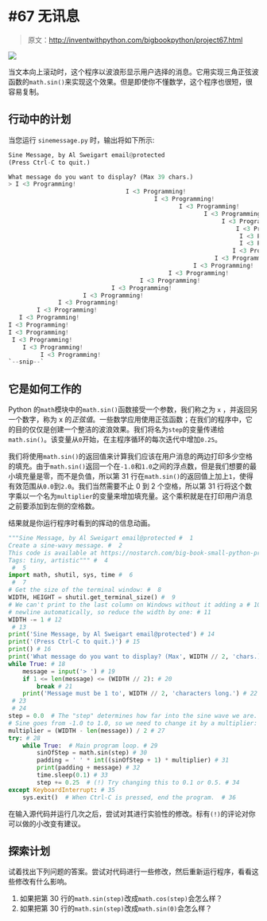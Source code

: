 # #67 无讯息

> 原文：<http://inventwithpython.com/bigbookpython/project67.html>

![](img/9d995d63aaead72cad01120081eb8f75.png)

当文本向上滚动时，这个程序以波浪形显示用户选择的消息。它用实现三角正弦波函数的`math.sin()`来实现这个效果。但是即使你不懂数学，这个程序也很短，很容易复制。

## 行动中的计划

当您运行 `sinemessage.py` 时，输出将如下所示:

```py
Sine Message, by Al Sweigart email@protected
(Press Ctrl-C to quit.)

What message do you want to display? (Max 39 chars.)
> I <3 Programming!
                                 I <3 Programming!
                                         I <3 Programming!
                                                I <3 Programming!
                                                       I <3 Programming!
                                                            I <3 Programming!
                                                                I <3 Programming!
                                                                 I <3 Programming!
                                                                 I <3 Programming!
                                                               I <3 Programming!
                                                          I <3 Programming!
                                                    I <3 Programming!
                                             I <3 Programming!
                                     I <3 Programming!
                             I <3 Programming!
                     I <3 Programming!
              I <3 Programming!
        I <3 Programming!
   I <3 Programming!
I <3 Programming!
I <3 Programming!
 I <3 Programming!
    I <3 Programming!
         I <3 Programming!
`--snip--`
```

## 它是如何工作的

Python 的`math`模块中的`math.sin()`函数接受一个参数，我们称之为 `x` ，并返回另一个数字，称为 x 的*正弦值*。一些数学应用使用正弦函数；在我们的程序中，它的目的仅仅是创建一个整洁的波浪效果。我们将名为`step`的变量传递给`math.sin()`。该变量从`0`开始，在主程序循环的每次迭代中增加`0.25`。

我们将使用`math.sin()`的返回值来计算我们应该在用户消息的两边打印多少空格的填充。由于`math.sin()`返回一个在`-1.0`和`1.0`之间的浮点数，但是我们想要的最小填充量是零，而不是负值，所以第 31 行在`math.sin()`的返回值上加上`1`，使得有效范围从`0.0`到`2.0`。我们当然需要不止 0 到 2 个空格，所以第 31 行将这个数字乘以一个名为`multiplier`的变量来增加填充量。这个乘积就是在打印用户消息之前要添加到左侧的空格数。

结果就是你运行程序时看到的挥动的信息动画。

```py
"""Sine Message, by Al Sweigart email@protected #  1
Create a sine-wavy message. #  2
This code is available at https://nostarch.com/big-book-small-python-programming #  3
Tags: tiny, artistic""" #  4
 #  5
import math, shutil, sys, time #  6
 #  7
# Get the size of the terminal window: #  8
WIDTH, HEIGHT = shutil.get_terminal_size() #  9
# We can't print to the last column on Windows without it adding a # 10
# newline automatically, so reduce the width by one: # 11
WIDTH -= 1 # 12
 # 13
print('Sine Message, by Al Sweigart email@protected') # 14
print('(Press Ctrl-C to quit.)') # 15
print() # 16
print('What message do you want to display? (Max', WIDTH // 2, 'chars.)') # 17
while True: # 18
    message = input('> ') # 19
    if 1 <= len(message) <= (WIDTH // 2): # 20
        break # 21
    print('Message must be 1 to', WIDTH // 2, 'characters long.') # 22
 # 23
 # 24
step = 0.0  # The "step" determines how far into the sine wave we are. # 25
# Sine goes from -1.0 to 1.0, so we need to change it by a multiplier: # 26
multiplier = (WIDTH - len(message)) / 2 # 27
try: # 28
    while True:  # Main program loop. # 29
        sinOfStep = math.sin(step) # 30
        padding = ' ' * int((sinOfStep + 1) * multiplier) # 31
        print(padding + message) # 32
        time.sleep(0.1) # 33
        step += 0.25  # (!) Try changing this to 0.1 or 0.5. # 34
except KeyboardInterrupt: # 35
    sys.exit()  # When Ctrl-C is pressed, end the program.  # 36
```

在输入源代码并运行几次之后，尝试对其进行实验性的修改。标有`(!)`的评论对你可以做的小改变有建议。

## 探索计划

试着找出下列问题的答案。尝试对代码进行一些修改，然后重新运行程序，看看这些修改有什么影响。

1.  如果把第 30 行的`math.sin(step)`改成`math.cos(step)`会怎么样？
2.  如果把第 30 行的`math.sin(step)`改成`math.sin(0)`会怎么样？